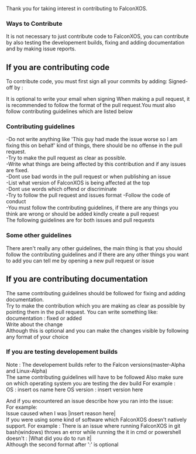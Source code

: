 Thank you for taking interest in contributing to FalconXOS.

### Ways to Contribute

It is not necessary to just contribute code to FalconXOS, you can contribute by also testing the developement builds, fixing and adding documentation and by making issue reports.

## If you are contributing code

To contribute code, you must first sign all your commits by adding:
Signed-off by : <Username>

It is optional to write your email when signing
When making a pull request, it is recommended to follow the format of the pull request.You must also follow contributing guidelines which are listed below

### Contributing guidelines
-Do not write anything like 'This guy had made the issue worse so I am fixing this on behalf' kind of things, there should be no offense in the pull request.
<br>
-Try to make the pull request as clear as possible.
<br>
-Write what things are being affected by this contribution and if any issues are fixed.
<br>
-Dont use bad words in the pull request or when publishing an issue
<br>
-List what version of FalconXOS is being affected at the top
<br>
-Dont use words which offend or discriminate
<br>
-Try to follow the pull request and issues format
-Follow the code of conduct
<br>
-You must follow the contributing guidelines, if there are any things you think are wrong or should be added kindly create a pull request
<br>
The following guidelines are for both issues and pull requests
<br>
### Some other guidelines

There aren't really any other guidelines, the main thing is that you should follow the contributing guidelines and if there are any other things you want to add you can tell me by opening a new pull request or issue

## If you are contributing documentation

The same contributing guidelines should be followed for fixing and adding documentation.
  <br>
Try to make the contribution which you are making as clear as possible by pointing them in the pull request.
You can write something like:
<br>
documentation : fixed or added
<br>
Write about the change
  <br>
Although this is optional and you can make the changes visible by following any format of your choice

### If you are testing developement builds

Note : The developement builds refer to the Falcon versions(master-Alpha and Linux-Alpha)
<br>
The same contributing guidelines will have to be followed
Also make sure on which operating system you are testing the dev build
For example :
<br>
OS : insert os name here
OS version : insert version here

And if you encountered an issue describe how you ran into the issue:
  <br>
For example:
  <br>
Issue caused when I was |insert reason here|
  <br>
If you were using some kind of software which FalconXOS doesn't natively support.
For example : There is an issue where running FalconXOS in git bash(windows) throws an error while running the it in cmd or powershell doesn't
<Write the name of the app which you used to run FalconXOS> : |What did you do to run it|
  <br>
Although the second format after ':' is optional

